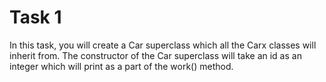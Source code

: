 # Task 1
In this task, you will create a Car superclass which all the Carx classes will
inherit from. The constructor of the Car superclass will take an id as an
integer which will print as a part of the work() method.
